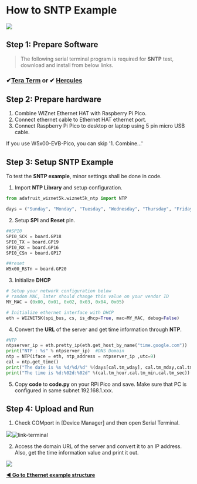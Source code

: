 # How to SNTP Example

![][link-NTP]

## Step 1: Prepare Software

> The following serial terminal program is required for **SNTP** test, download and install from below links.

### &#10004;[**Tera Term**][link-tera_term]  or  &#10004; [**Hercules**][link-hercules]



## Step 2: Prepare hardware

1. Combine WIZnet Ethernet HAT with Raspberry Pi Pico.
2. Connect ethernet cable to Ethernet HAT ethernet port.
3. Connect Raspberry Pi Pico to desktop or laptop using 5 pin micro USB cable.



If you use W5x00-EVB-Pico, you can skip '1. Combine...'



## Step 3: Setup SNTP Example

To test the **SNTP example**, minor settings shall be done in code.

1. Import **NTP Library** and setup configuration.

```python
from adafruit_wiznet5k.wiznet5k_ntp import NTP

days = ("Sunday", "Monday", "Tuesday", "Wednesday", "Thursday", "Friday", "Saturday")
```

2. Setup **SPI** and **Reset** pin.

```python
##SPI0
SPI0_SCK = board.GP18
SPI0_TX = board.GP19
SPI0_RX = board.GP16
SPI0_CSn = board.GP17

##reset
W5x00_RSTn = board.GP20
```

3. Initialize **DHCP**

```python
# Setup your network configuration below
# random MAC, later should change this value on your vendor ID
MY_MAC = (0x00, 0x01, 0x02, 0x03, 0x04, 0x05)
```

```python
# Initialize ethernet interface with DHCP
eth = WIZNET5K(spi_bus, cs, is_dhcp=True, mac=MY_MAC, debug=False)
```

4. Convert the **URL** of the server and get time information through **NTP**.

```python
#NTP
ntpserver_ip = eth.pretty_ip(eth.get_host_by_name("time.google.com"))
print("NTP : %s" % ntpserver_ip)  #DNS Domain
ntp = NTP(iface = eth, ntp_address = ntpserver_ip ,utc=9)
cal = ntp.get_time()
print("The date is %s %d/%d/%d" %(days[cal.tm_wday], cal.tm_mday,cal.tm_mon,cal.tm_year))
print("The time is %d:%02d:%02d" %(cal.tm_hour,cal.tm_min,cal.tm_sec))
```

5. Copy **code** to **code.py** on your RPi Pico and save. Make sure that PC is configured in same subnet 192.168.1.xxx.



## Step 4: Upload and Run

1. Check COMport in [Device Manager] and then open Serial Terminal.

![][link-port]![link-terminal]

2. Access the domain URL of the server and convert it to an IP address. Also, get the time information value and print it out.

![][link-SNTP]


 [**◀ Go to Ethernet example structure**](#ethernet_example_structure)


<!--
Link
-->

[link-tera_term]: https://osdn.net/projects/ttssh2/releases/
[link-hercules]: https://www.hw-group.com/software/hercules-setup-utility
[link-NTP]: https://github.com/Wiznet-OpenHardware/RP2040-HAT-CircuitPython/blob/main/img/SNTP/NTP.jpg
[link-port]: https://github.com/Wiznet-OpenHardware/RP2040-HAT-CircuitPython/blob/main/img/DHCP/PORT.jpg
[link-Terminal]:https://github.com/Wiznet-OpenHardware/RP2040-HAT-CircuitPython/blob/main/img/DHCP/Terminal.jpg
[link-SNTP]:https://github.com/Wiznet-OpenHardware/RP2040-HAT-CircuitPython/blob/main/img/SNTP/SNTP_1.PNG
